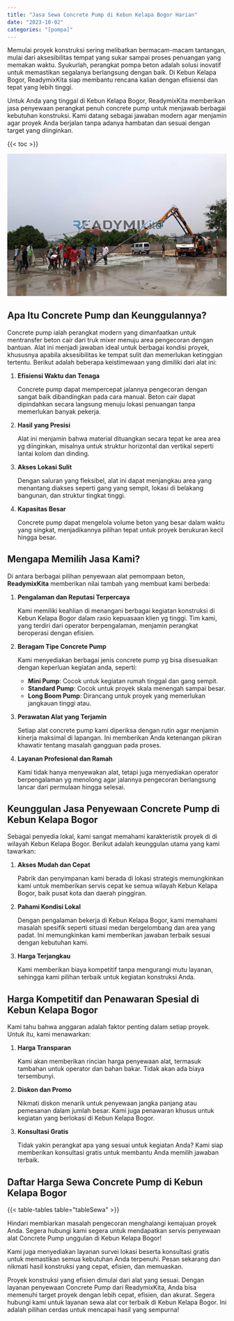 ```yaml
---
title: "Jasa Sewa Concrete Pump di Kebun Kelapa Bogor Harian"
date: "2023-10-02"
categories: "[pompa]"
---
```


Memulai proyek konstruksi sering melibatkan bermacam-macam tantangan, mulai dari aksesibilitas tempat yang sukar sampai proses penuangan yang memakan waktu. Syukurlah, perangkat pompa beton adalah solusi inovatif untuk memastikan segalanya berlangsung dengan baik. Di Kebun Kelapa Bogor, ReadymixKita siap membantu rencana kalian dengan efisiensi dan tepat yang lebih tinggi.

Untuk Anda yang tinggal di Kebun Kelapa Bogor, ReadymixKita memberikan jasa penyewaan perangkat penuh concrete pump untuk menjawab berbagai kebutuhan konstruksi. Kami datang sebagai jawaban modern agar menjamin agar proyek Anda berjalan tanpa adanya hambatan dan sesuai dengan target yang diinginkan.

{{< toc >}}

![Jasa Sewa Concrete Pump di Kebun Kelapa Bogor Harian](/images/pompa/sewa-pompa-07.jpg)

## Apa Itu Concrete Pump dan Keunggulannya?

Concrete pump ialah perangkat modern yang dimanfaatkan untuk mentransfer beton cair dari truk mixer menuju area pengecoran dengan bantuan. Alat ini menjadi jawaban ideal untuk berbagai kondisi proyek, khususnya apabila aksesibilitas ke tempat sulit dan memerlukan ketinggian tertentu. Berikut adalah beberapa keistimewaan yang dimiliki dari alat ini:

1. **Efisiensi Waktu dan Tenaga**

   Concrete pump dapat mempercepat jalannya pengecoran dengan sangat baik dibandingkan pada cara manual. Beton cair dapat dipindahkan secara langsung menuju lokasi penuangan tanpa memerlukan banyak pekerja.

2. **Hasil yang Presisi**

   Alat ini menjamin bahwa material dituangkan secara tepat ke area area yg diinginkan, misalnya untuk struktur horizontal dan vertikal seperti lantai kolom dan dinding.

3. **Akses Lokasi Sulit**

   Dengan saluran yang fleksibel, alat ini dapat menjangkau area yang menantang diakses seperti gang yang sempit, lokasi di belakang bangunan, dan struktur tingkat tinggi.

4. **Kapasitas Besar**

   Concrete pump dapat mengelola volume beton yang besar dalam waktu yang singkat, menjadikannya pilihan tepat untuk proyek berukuran kecil hingga besar.

## Mengapa Memilih Jasa Kami?

Di antara berbagai pilihan penyewaan alat pemompaan beton, **ReadymixKita** memberikan nilai tambah yang membuat kami berbeda:

1. **Pengalaman dan Reputasi Terpercaya**

   Kami memiliki keahlian di menangani berbagai kegiatan konstruksi di Kebun Kelapa Bogor dalam rasio kepuasaan klien yg tinggi. Tim kami, yang terdiri dari operator berpengalaman, menjamin perangkat beroperasi dengan efisien.

2. **Beragam Tipe Concrete Pump**

   Kami menyediakan berbagai jenis concrete pump yg bisa disesuaikan dengan keperluan kegiatan anda, seperti:
   - **Mini Pump**: Cocok untuk kegiatan rumah tinggal dan gang sempit.
   - **Standard Pump**: Cocok untuk proyek skala menengah sampai besar.
   - **Long Boom Pump**: Dirancang untuk proyek yang memerlukan jangkauan tinggi atau.

3. **Perawatan Alat yang Terjamin**

   Setiap alat concrete pump kami diperiksa dengan rutin agar menjamin kinerja maksimal di lapangan. Ini memberikan Anda ketenangan pikiran khawatir tentang masalah gangguan pada proses.

4. **Layanan Profesional dan Ramah**

   Kami tidak hanya menyewakan alat, tetapi juga menyediakan operator berpengalaman yg menolong agar jalannya pengecoran berlangsung lancar dari permulaan hingga selesai.

## Keunggulan Jasa Penyewaan Concrete Pump di Kebun Kelapa Bogor

Sebagai penyedia lokal, kami sangat memahami karakteristik proyek di di wilayah Kebun Kelapa Bogor. Berikut adalah keunggulan utama yang kami tawarkan:

1. **Akses Mudah dan Cepat**

   Pabrik dan penyimpanan kami berada di lokasi strategis memungkinkan kami untuk memberikan servis cepat ke semua wilayah Kebun Kelapa Bogor, baik pusat kota dan daerah pinggiran.

2. **Pahami Kondisi Lokal**

   Dengan pengalaman bekerja di Kebun Kelapa Bogor, kami memahami masalah spesifik seperti situasi medan bergelombang dan area yang padat. Ini memungkinkan kami memberikan jawaban terbaik sesuai dengan kebutuhan kami.

3. **Harga Terjangkau**

   Kami memberikan biaya kompetitif tanpa mengurangi mutu layanan, sehingga kami pilihan terbaik untuk kegiatan konstruksi Anda.

## Harga Kompetitif dan Penawaran Spesial di Kebun Kelapa Bogor

Kami tahu bahwa anggaran adalah faktor penting dalam setiap proyek. Untuk itu, kami menawarkan:

1. **Harga Transparan**

   Kami akan memberikan rincian harga penyewaan alat, termasuk tambahan untuk operator dan bahan bakar. Tidak akan ada biaya tersembunyi.

2. **Diskon dan Promo**

   Nikmati diskon menarik untuk penyewaan jangka panjang atau pemesanan dalam jumlah besar. Kami juga penawaran khusus untuk kegiatan yang berlokasi di Kebun Kelapa Bogor.

3. **Konsultasi Gratis**

   Tidak yakin perangkat apa yang sesuai untuk kegiatan Anda? Kami siap memberikan konsultasi gratis untuk membantu Anda memilih jawaban terbaik.

## Daftar Harga Sewa Concrete Pump di Kebun Kelapa Bogor

{{< table-tables table="tableSewa" >}}

Hindari membiarkan masalah pengecoran menghalangi kemajuan proyek Anda. Segera hubungi kami segera untuk mendapatkan servis penyewaan alat Concrete Pump unggulan di Kebun Kelapa Bogor!

Kami juga menyediakan layanan survei lokasi beserta konsultasi gratis untuk memastikan semua kebutuhan Anda terpenuhi. Pesan sekarang dan nikmati hasil konstruksi yang cepat, efisien, dan memuaskan.

Proyek konstruksi yang efisien dimulai dari alat yang sesuai. Dengan layanan penyewaan Concrete Pump dari ReadymixKita, Anda bisa memenuhi target proyek dengan lebih cepat, efisien, dan akurat. Segera hubungi kami untuk layanan sewa alat cor terbaik di Kebun Kelapa Bogor. Ini adalah pilihan cerdas untuk mencapai hasil yang sempurna!